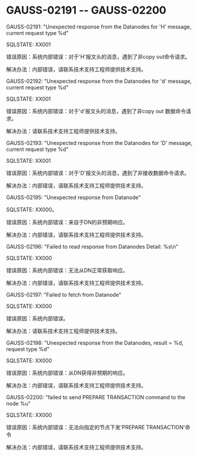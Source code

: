 # GAUSS-02191 -- GAUSS-02200<a name="ZH-CN_TOPIC_0302073569"></a>

GAUSS-02191: "Unexpected response from the Datanodes for 'H' message, current request type %d"

SQLSTATE: XX001

错误原因：系统内部错误：对于'H'报文头的消息，遇到了非copy out命令请求。

解决办法：内部错误，请联系技术支持工程师提供技术支持。

GAUSS-02192: "Unexpected response from the Datanodes for 'd' message, current request type %d"

SQLSTATE: XX001

错误原因：系统内部错误：对于'd'报文头的消息，遇到了非copy out 数据命令请求。

解决办法：请联系技术支持工程师提供技术支持。

GAUSS-02193: "Unexpected response from the Datanodes for 'D' message, current request type %d"

SQLSTATE: XX001

错误原因：系统内部错误：对于'D'报文头的消息，遇到了非接收数据命令请求。

解决办法：内部错误，请联系技术支持工程师提供技术支持。

GAUSS-02195: "Unexpected response from Datanode"

SQLSTATE: XX000。

错误原因：系统内部错误：来自于DN的非预期响应。

解决办法：内部错误，请联系技术支持工程师提供技术支持。

GAUSS-02196: "Failed to read response from Datanodes Detail: %s\\n"

SQLSTATE: XX000

错误原因：系统内部错误：无法从DN正常获取响应。

解决办法：内部错误，请联系技术支持工程师提供技术支持。

GAUSS-02197: "Failed to fetch from Datanode"

SQLSTATE: XX000

错误原因：系统内部错误。

解决办法：请联系技术支持工程师提供技术支持。

GAUSS-02198: "Unexpected response from the Datanodes, result = %d, request type %d"

SQLSTATE: XX000

错误原因：系统内部错误：从DN获得非预期的响应。

解决办法：内部错误，请联系技术支持工程师提供技术支持。

GAUSS-02200: "failed to send PREPARE TRANSACTION command to the node %u"

SQLSTATE: XX000

错误原因：系统内部错误：无法向指定的节点下发'PREPARE TRANSACTION'命令

解决办法：内部错误，请联系技术支持工程师提供技术支持。

